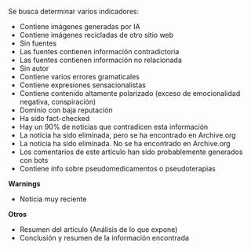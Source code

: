 Se busca determinar varios indicadores:
- Contiene imágenes generadas por IA
- Contiene imágenes recicladas de otro sitio web
- Sin fuentes
- Las fuentes contienen información contradictoria
- Las fuentes contienen información no relacionada
- Sin autor
- Contiene varios errores gramaticales
- Contiene expresiones sensacionalistas
- Contiene contenido altamente polarizado (exceso de emocionalidad negativa, conspiración)
- Dominio con baja reputación
- Ha sido fact-checked
- Hay un 90% de noticias que contradicen esta información
- La noticia ha sido eliminada, pero se ha encontrado en Archive.org
- La noticia ha sido eliminada. No se ha encontrado en Archive.org
- Los comentarios de este artículo han sido probablemente generados con bots
- Contiene info sobre pseudomedicamentos o pseudoterapias

**Warnings**
- Noticia muy reciente

**Otros**
- Resumen del artículo (Análisis de lo que expone)
- Conclusión y resumen de la información encontrada